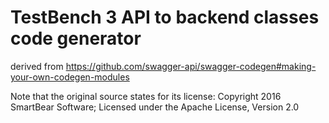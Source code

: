 # TestBench 3 API to backend classes code generator

derived from https://github.com/swagger-api/swagger-codegen#making-your-own-codegen-modules

Note that the original source states for its license: Copyright 2016 SmartBear Software; Licensed under the Apache License, Version 2.0
